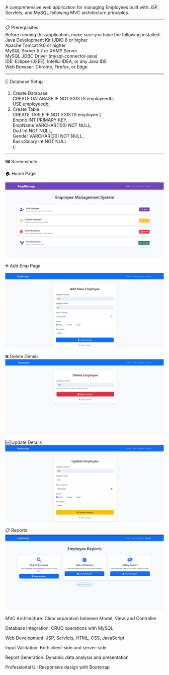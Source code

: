 A comprehensive web application for managing Employees built with JSP, Servlets, and MySQL following MVC architecture principles.
___
📋 Prerequisites                                                
Before running this application, make sure you have the following installed:                                                
Java Development Kit (JDK) 8 or higher                                                
Apache Tomcat 9.0 or higher                                                
MySQL Server 5.7 or XAMP Server                                                
MySQL JDBC Driver (mysql-connector-java)                                                
IDE: Eclipse (J2EE), IntelliJ IDEA, or any Java IDE                                                
Web Browser: Chrome, Firefox, or Edge                                                
___
🗄️ Database Setup                                                
1. Create Database                                                
CREATE DATABASE IF NOT EXISTS employeedb;                                                
USE employeedb;                                                
2. Create Table                                                
CREATE TABLE IF NOT EXISTS employee (                                                
    Empno INT PRIMARY KEY,                                                
    EmpName VARCHAR(100) NOT NULL,                                                
    DoJ Int  NOT NULL,                                                
    Gender VARCHAR(20) NOT NULL,                                                
    BasicSalary Int NOT NULL                                                
);
___

🖼️ Screenshots                                                      

🏠 Home Page                                         

![Output](https://github.com/Lakshmiprasad-2004/Emp_Management/blob/main/Outputs/Welcomepage.png)

➕ Add Emp Page                                                           

![Output](https://github.com/Lakshmiprasad-2004/Emp_Management/blob/main/Outputs/AddEmp.png)


❌ Delete Details                                  
![Output](https://github.com/Lakshmiprasad-2004/Emp_Management/blob/main/Outputs/DeleteEmp.png)


🆕 Update Details                           
![Output](https://github.com/Lakshmiprasad-2004/Emp_Management/blob/main/Outputs/UpdateEmp.png)

📋 Reports                                      
![Output](https://github.com/Lakshmiprasad-2004/Emp_Management/blob/main/Outputs/ReportsEmp.png)



MVC Architecture: Clear separation between Model, View, and Controller  

Database Integration: CRUD operations with MySQL                      

Web Development: JSP, Servlets, HTML, CSS, JavaScript                

Input Validation: Both client-side and server-side                                     

Report Generation: Dynamic data analysis and presentation         

Professional UI: Responsive design with Bootstrap              

